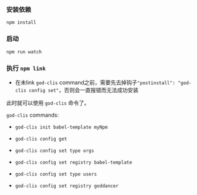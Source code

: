 ### 安装依赖

`npm install`

### 启动

`npm run watch`

### 执行 `npm link`

* 在未link `god-clis` command之前，需要先去掉钩子`"postinstall": "god-clis config set"`，否则会一直报错而无法成功安装

此时就可以使用 `god-clis` 命令了。

`god-clis` commands:

- `god-clis init babel-template myNpm`
- `god-clis config get`
- `god-clis config set type orgs`
- `god-clis config set registry babel-template`

- `god-clis config set type users`
- `god-clis config set registry goddancer`
